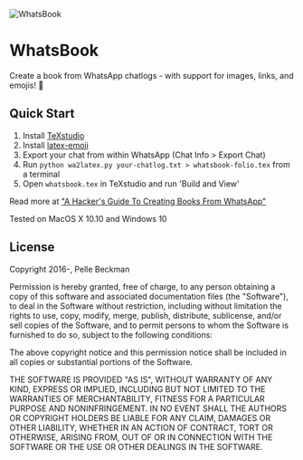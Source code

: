 
![WhatsBook](http://i.imgur.com/3KJP6BF.jpg)

# WhatsBook
Create a book from WhatsApp chatlogs - with support for images, links, and emojis! 🎉

## Quick Start

1. Install [TeXstudio](http://www.texstudio.org) 
1. Install [latex-emoji](https://github.com/henningpohl/latex-emoji)
1. Export your chat from within WhatsApp (Chat Info > Export Chat)
1. Run `python wa2latex.py your-chatlog.txt > whatsbook-folio.tex` from a terminal
1. Open `whatsbook.tex` in TeXstudio and run 'Build and View'

Read more at ["A Hacker's Guide To Creating Books From WhatsApp"](http://beckman.io/whatsapp-books-a-hackers-guide)

Tested on MacOS X 10.10 and Windows 10

## License

Copyright 2016-, Pelle Beckman

Permission is hereby granted, free of charge, to any person obtaining a copy of this software and associated documentation files (the "Software"), to deal in the Software without restriction, including without limitation the rights to use, copy, modify, merge, publish, distribute, sublicense, and/or sell copies of the Software, and to permit persons to whom the Software is furnished to do so, subject to the following conditions:

The above copyright notice and this permission notice shall be included in all copies or substantial portions of the Software.

THE SOFTWARE IS PROVIDED "AS IS", WITHOUT WARRANTY OF ANY KIND, EXPRESS OR IMPLIED, INCLUDING BUT NOT LIMITED TO THE WARRANTIES OF MERCHANTABILITY, FITNESS FOR A PARTICULAR PURPOSE AND NONINFRINGEMENT. IN NO EVENT SHALL THE AUTHORS OR COPYRIGHT HOLDERS BE LIABLE FOR ANY CLAIM, DAMAGES OR OTHER LIABILITY, WHETHER IN AN ACTION OF CONTRACT, TORT OR OTHERWISE, ARISING FROM, OUT OF OR IN CONNECTION WITH THE SOFTWARE OR THE USE OR OTHER DEALINGS IN THE SOFTWARE.
